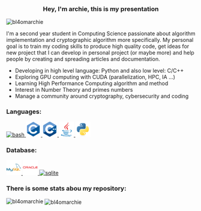 <h3 align="center">Hey, I'm archie, this is my presentation</h3>

<p align="left"> <img src="https://komarev.com/ghpvc/?username=bl4omarchie&label=Profile%20views&color=0e75b6&style=flat" alt="bl4omarchie" /> </p>

I'm a second year student in Computing Science passionate about algorithm implementation and cryptographic algorithm more specifically. My personal goal is to train my coding skills to produce high quality code, get ideas for new project that I can develop in personal project (or maybe more) and help people by creating and spreading articles and documentation.

- Developing in high level language: Python and also low level: C/C++
- Exploring GPU computing with CUDA (parallelization, HPC, IA ...)
- Learning High Performance Computing algorithm and method 
- Interest in Number Theory and primes numbers
- Manage a community around cryptography, cybersecurity and coding

<h3 align="left">Languages:</h3>
<p align="left">
</a> <a href="https://www.gnu.org/software/bash/" target="_blank" rel="noreferrer"> <img src="https://www.vectorlogo.zone/logos/gnu_bash/gnu_bash-icon.svg" alt="bash" width="40" height="40"/> </a> 
<a href="https://www.cprogramming.com/" target="_blank" rel="noreferrer"> <img src="https://raw.githubusercontent.com/devicons/devicon/master/icons/c/c-original.svg" alt="c" width="40" height="40"/> </a> 
<a href="https://www.w3schools.com/cpp/" target="_blank" rel="noreferrer"> <img src="https://raw.githubusercontent.com/devicons/devicon/master/icons/cplusplus/cplusplus-original.svg" alt="cplusplus" width="40" height="40"/> </a>
<a href="https://www.java.com" target="_blank" rel="noreferrer"> <img src="https://raw.githubusercontent.com/devicons/devicon/master/icons/java/java-original.svg" alt="java" width="40" height="40"/> </a> 
<a href="https://www.python.org" target="_blank" rel="noreferrer"> <img src="https://raw.githubusercontent.com/devicons/devicon/master/icons/python/python-original.svg" alt="python" width="40" height="40"/> </a> 
</a> </p>


<h3 align="left">Database:</h3>
<p align="left"> 
<a href="https://www.mysql.com/" target="_blank" rel="noreferrer"> <img src="https://raw.githubusercontent.com/devicons/devicon/master/icons/mysql/mysql-original-wordmark.svg" alt="mysql" width="40" height="40"/> </a> 
<a href="https://www.oracle.com/" target="_blank" rel="noreferrer"> <img src="https://raw.githubusercontent.com/devicons/devicon/master/icons/oracle/oracle-original.svg" alt="oracle" width="40" height="40"/> </a> 
<a href="https://www.sqlite.org/" target="_blank" rel="noreferrer"> <img src="https://www.vectorlogo.zone/logos/sqlite/sqlite-icon.svg" alt="sqlite" width="40" height="40"/> 
</a> </p>


<h3 align="left">There is some stats abou my repository: </h3>

<p><img align="left" src="https://github-readme-stats.vercel.app/api/top-langs?username=bl4omarchie&show_icons=true&locale=en&layout=compact" alt="bl4omarchie" /></p>

<p>&nbsp;<img align="center" src="https://github-readme-stats.vercel.app/api?username=bl4omarchie&show_icons=true&locale=en" alt="bl4omarchie" /></p>

